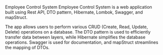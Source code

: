Employee Control System
Employee Control System is a web application built using Rest API, DTO pattern, Hibernate, Lombok, Swagger, and mapStruct.

The app allows users to perform various CRUD (Create, Read, Update, Delete) operations on a database. The DTO pattern is used to efficiently transfer data between layers, while Hibernate simplifies the database operations. Swagger is used for documentation, and mapStruct streamlines the mapping of DTOs.
